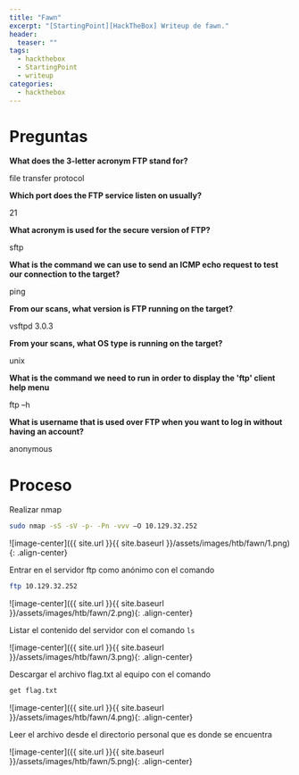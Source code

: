 ```yaml
---
title: "Fawn"
excerpt: "[StartingPoint][HackTheBox] Writeup de fawn."
header:
  teaser: ""
tags:
  - hackthebox
  - StartingPoint
  - writeup
categories:
  - hackthebox
---
```



# Preguntas

**What does the 3-letter acronym FTP stand for?**

file transfer protocol

**Which port does the FTP service listen on usually?**

21

**What acronym is used for the secure version of FTP?**

sftp

**What is the command we can use to send an ICMP echo request to test our connection to the target?**

ping

**From our scans, what version is FTP running on the target?**

vsftpd 3.0.3

**From your scans, what OS type is running on the target?**

unix

**What is the command we need to run in order to display the 'ftp' client help menu**

ftp –h

**What is username that is used over FTP when you want to log in without having an account?**

anonymous

# Proceso

Realizar nmap

```bash
sudo nmap -sS -sV -p- -Pn -vvv –O 10.129.32.252
```
![image-center]({{ site.url }}{{ site.baseurl }}/assets/images/htb/fawn/1.png){: .align-center}

Entrar en el servidor ftp como anónimo con el comando

```bash
ftp 10.129.32.252
```

![image-center]({{ site.url }}{{ site.baseurl }}/assets/images/htb/fawn/2.png){: .align-center}

Listar el contenido del servidor con el comando  `ls`

![image-center]({{ site.url }}{{ site.baseurl }}/assets/images/htb/fawn/3.png){: .align-center}

Descargar el archivo flag.txt al equipo con el comando  

```bash
get flag.txt
```

![image-center]({{ site.url }}{{ site.baseurl }}/assets/images/htb/fawn/4.png){: .align-center}

Leer el archivo desde el directorio personal que es donde se encuentra 

![image-center]({{ site.url }}{{ site.baseurl }}/assets/images/htb/fawn/5.png){: .align-center}
